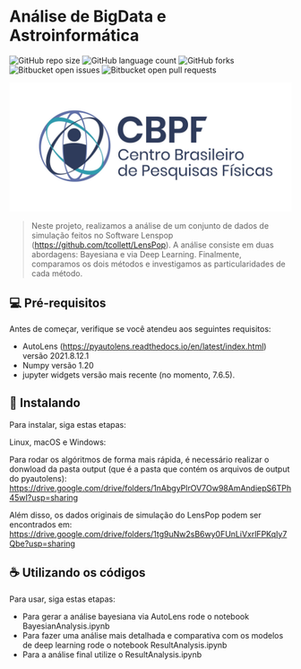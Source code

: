 # Análise de BigData e Astroinformática

<!---Esses são exemplos. Veja https://shields.io para outras pessoas ou para personalizar este conjunto de escudos. Você pode querer incluir dependências, status do projeto e informações de licença aqui--->

![GitHub repo size](https://img.shields.io/github/repo-size/joaofrancafisica/BigDataProject?style=for-the-badge)
![GitHub language count](https://img.shields.io/github/languages/count/joaofrancafisica/BigDataProject?style=for-the-badge)
![GitHub forks](https://img.shields.io/github/forks/joaofrancafisica/BigDataProject?style=for-the-badge)
![Bitbucket open issues](https://img.shields.io/bitbucket/issues/joaofrancafisica/BigDataProject?style=for-the-badge)
![Bitbucket open pull requests](https://img.shields.io/bitbucket/pr-raw/joaofrancafisica/BigDataProject?style=for-the-badge)

<img src="cbpf_logo.jpg" alt="logo do cbpf">

> Neste projeto, realizamos a análise de um conjunto de dados de simulação feitos no Software Lenspop (https://github.com/tcollett/LensPop). A análise consiste em duas abordagens: Bayesiana e via Deep Learning. Finalmente, comparamos os dois métodos e investigamos as particularidades de cada método.

## 💻 Pré-requisitos

Antes de começar, verifique se você atendeu aos seguintes requisitos:
<!---Estes são apenas requisitos de exemplo. Adicionar, duplicar ou remover conforme necessário--->
* AutoLens (https://pyautolens.readthedocs.io/en/latest/index.html) versão 2021.8.12.1
* Numpy versão 1.20
* jupyter widgets versão mais recente (no momento, 7.6.5).

## 🚀 Instalando

Para instalar, siga estas etapas:

Linux, macOS e Windows:

Para rodar os algóritmos de forma mais rápida, é necessário realizar o donwload da pasta output (que é a pasta que contém os arquivos de output do pyautolens):
https://drive.google.com/drive/folders/1nAbgyPlrOV7Ow98AmAndiepS6TPh45wI?usp=sharing

Além disso, os dados originais de simulação do LensPop podem ser encontrados em:
https://drive.google.com/drive/folders/1tg9uNw2sB6wy0FUnLiVxrlFPKqIy7Qbe?usp=sharing

## ☕ Utilizando os códigos

Para usar, siga estas etapas:

* Para gerar a análise bayesiana via AutoLens rode o notebook BayesianAnalysis.ipynb
* Para fazer uma análise mais detalhada e comparativa com os modelos de deep learning rode o notebook ResultAnalysis.ipynb
* Para a análise final utilize o ResultAnalysis.ipynb